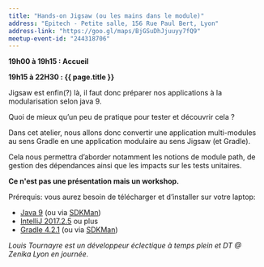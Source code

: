 ```yaml
---
title: "Hands-on Jigsaw (ou les mains dans le module)"
address: "Epitech - Petite salle, 156 Rue Paul Bert, Lyon"
address-link: "https://goo.gl/maps/BjGSuDhJjuuyy7fQ9"
meetup-event-id: "244318706"
---
```


**19h00 à 19h15 : Accueil**

**19h15 à 22H30 : {{ page.title }}**

Jigsaw est enfin(?) là, il faut donc préparer nos applications à la modularisation selon java 9.

Quoi de mieux qu’un peu de pratique pour tester et découvrir cela ?

Dans cet atelier, nous allons donc convertir une application multi-modules au sens Gradle en une application modulaire au sens Jigsaw (et Gradle).

Cela nous permettra d’aborder notamment les notions de module path, de gestion des dépendances ainsi que les impacts sur les tests unitaires.

**Ce n'est pas une présentation mais un workshop.**

Prérequis: vous aurez besoin de télécharger et d’installer sur votre laptop:

* [Java 9](http://www.oracle.com/technetwork/java/javase/downloads/jdk9-downloads-3848520.html) (ou via [SDKMan](http://sdkman.io))
* [IntelliJ 2017.2.5](https://www.jetbrains.com/idea/download/index.html) ou plus
* [Gradle 4.2.1](https://gradle.org/releases/) (ou via [SDKMan](http://sdkman.io))

*Louis Tournayre est un développeur éclectique à temps plein et DT @ Zenika Lyon en journée.*